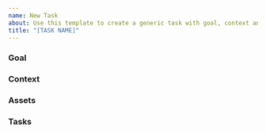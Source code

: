 ```yaml
---
name: New Task
about: Use this template to create a generic task with goal, context and sub-task list
title: "[TASK NAME]"
---
```

### Goal



### Context



### Assets



### Tasks
